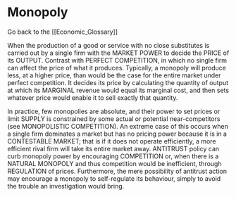 # Monopoly

Go back to the [[Economic_Glossary]]


When the production of a good or service with no close substitutes is carried out by a single firm with the MARKET POWER to decide the PRICE of its OUTPUT. Contrast with PERFECT COMPETITION, in which no single firm can affect the price of what it produces. Typically, a monopoly will produce less, at a higher price, than would be the case for the entire market under perfect competition. It decides its price by calculating the quantity of output at which its MARGINAL revenue would equal its marginal cost, and then sets whatever price would enable it to sell exactly that quantity.

In practice, few monopolies are absolute, and their power to set prices or limit SUPPLY is constrained by some actual or potential near-competitors (see MONOPOLISTIC COMPETITION). An extreme case of this occurs when a single firm dominates a market but has no pricing power because it is in a CONTESTABLE MARKET; that is if it does not operate efficiently, a more efficient rival firm will take its entire market away. ANTITRUST policy can curb monopoly power by encouraging COMPETITION or, when there is a NATURAL MONOPOLY and thus competition would be inefficient, through REGULATION of prices. Furthermore, the mere possibility of ­antitrust action may encourage a monopoly to self-regulate its behaviour, simply to avoid the trouble an investigation would bring.

